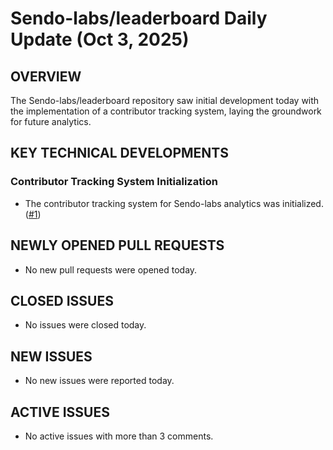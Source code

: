 # Sendo-labs/leaderboard Daily Update (Oct 3, 2025)
## OVERVIEW 
The Sendo-labs/leaderboard repository saw initial development today with the implementation of a contributor tracking system, laying the groundwork for future analytics.

## KEY TECHNICAL DEVELOPMENTS

### Contributor Tracking System Initialization
- The contributor tracking system for Sendo-labs analytics was initialized. ([#1](https://github.com/Sendo-labs/leaderboard/pull/1))

## NEWLY OPENED PULL REQUESTS
- No new pull requests were opened today.

## CLOSED ISSUES
- No issues were closed today.

## NEW ISSUES
- No new issues were reported today.

## ACTIVE ISSUES
- No active issues with more than 3 comments.